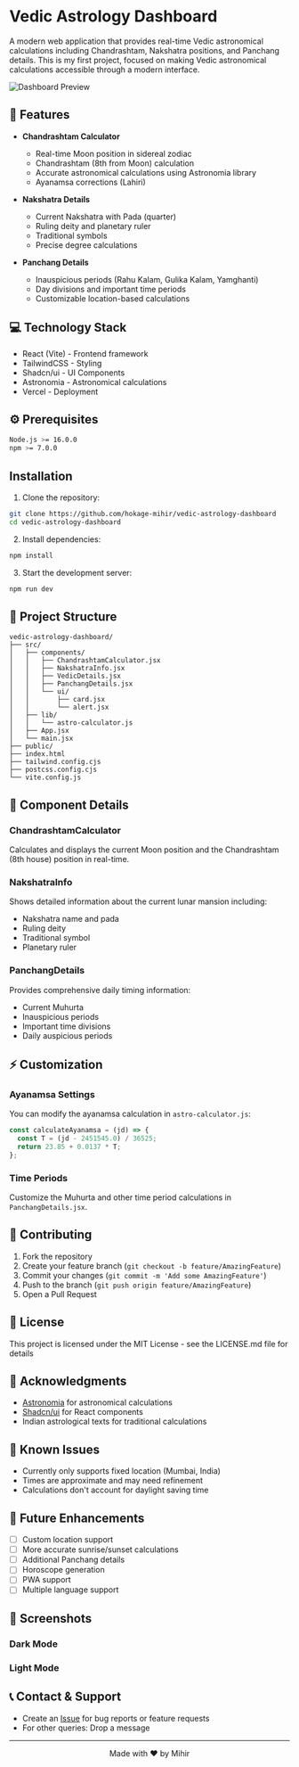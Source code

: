 # Vedic Astrology Dashboard

A modern web application that provides real-time Vedic astronomical calculations including Chandrashtam, Nakshatra positions, and Panchang details. This is my first project, focused on making Vedic astronomical calculations accessible through a modern interface.

![Dashboard Preview](screenshot-link)

## 🌟 Features

- **Chandrashtam Calculator**
  - Real-time Moon position in sidereal zodiac
  - Chandrashtam (8th from Moon) calculation
  - Accurate astronomical calculations using Astronomia library
  - Ayanamsa corrections (Lahiri)

- **Nakshatra Details**
  - Current Nakshatra with Pada (quarter)
  - Ruling deity and planetary ruler
  - Traditional symbols
  - Precise degree calculations

- **Panchang Details**
  - Inauspicious periods (Rahu Kalam, Gulika Kalam, Yamghanti)
  - Day divisions and important time periods
  - Customizable location-based calculations
  

## 💻 Technology Stack

- React (Vite) - Frontend framework
- TailwindCSS - Styling
- Shadcn/ui - UI Components
- Astronomia - Astronomical calculations
- Vercel - Deployment

## ⚙️ Prerequisites

```bash
Node.js >= 16.0.0
npm >= 7.0.0
```
## Installation

1. Clone the repository:
```bash
git clone https://github.com/hokage-mihir/vedic-astrology-dashboard
cd vedic-astrology-dashboard
```

2. Install dependencies:
```bash
npm install
```

3. Start the development server:
```bash
npm run dev
```

## 📁 Project Structure

```
vedic-astrology-dashboard/
├── src/
│   ├── components/
│   │   ├── ChandrashtamCalculator.jsx
│   │   ├── NakshatraInfo.jsx
│   │   ├── VedicDetails.jsx
│   │   ├── PanchangDetails.jsx
│   │   └── ui/
│   │       ├── card.jsx
│   │       └── alert.jsx
│   ├── lib/
│   │   └── astro-calculator.js
│   ├── App.jsx
│   └── main.jsx
├── public/
├── index.html
├── tailwind.config.cjs
├── postcss.config.cjs
└── vite.config.js
```

## 🔧 Component Details

### ChandrashtamCalculator
Calculates and displays the current Moon position and the Chandrashtam (8th house) position in real-time.

### NakshatraInfo
Shows detailed information about the current lunar mansion including:
- Nakshatra name and pada
- Ruling deity
- Traditional symbol
- Planetary ruler

### PanchangDetails
Provides comprehensive daily timing information:
- Current Muhurta
- Inauspicious periods
- Important time divisions
- Daily auspicious periods

## ⚡ Customization

### Ayanamsa Settings
You can modify the ayanamsa calculation in `astro-calculator.js`:
```javascript
const calculateAyanamsa = (jd) => {
  const T = (jd - 2451545.0) / 36525;
  return 23.85 + 0.0137 * T;
};
```

### Time Periods
Customize the Muhurta and other time period calculations in `PanchangDetails.jsx`.

## 🤝 Contributing

1. Fork the repository
2. Create your feature branch (`git checkout -b feature/AmazingFeature`)
3. Commit your changes (`git commit -m 'Add some AmazingFeature'`)
4. Push to the branch (`git push origin feature/AmazingFeature`)
5. Open a Pull Request

## 📝 License

This project is licensed under the MIT License - see the LICENSE.md file for details

## 🙏 Acknowledgments

- [Astronomia](https://github.com/commenthol/astronomia) for astronomical calculations
- [Shadcn/ui](https://ui.shadcn.com/) for React components
- Indian astrological texts for traditional calculations

## 🐛 Known Issues

- Currently only supports fixed location (Mumbai, India)
- Times are approximate and may need refinement
- Calculations don't account for daylight saving time

## 🔮 Future Enhancements

- [ ] Custom location support
- [ ] More accurate sunrise/sunset calculations
- [ ] Additional Panchang details
- [ ] Horoscope generation
- [ ] PWA support
- [ ] Multiple language support

## 📱 Screenshots

### Dark Mode


### Light Mode


## 📞 Contact & Support

- Create an [Issue](https://github.com/hokage-mihir/vedic-astrology-dashboard/issues) for bug reports or feature requests
- For other queries: Drop a message

---

<div align="center">
Made with ❤️ by Mihir
</div>